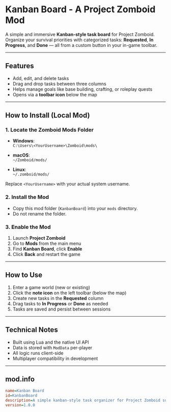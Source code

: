 # Kanban Board - A Project Zomboid Mod

A simple and immersive **Kanban-style task board** for Project Zomboid. Organize your survival priorities with categorized tasks: **Requested**, **In Progress**, and **Done** — all from a custom button in your in-game toolbar.

---

## Features

- Add, edit, and delete tasks
- Drag and drop tasks between three columns
- Helps manage goals like base building, crafting, or roleplay quests
- Opens via a **toolbar icon** below the map

---

## How to Install (Local Mod)

### 1. Locate the Zomboid Mods Folder

- **Windows**:  
  `C:\Users\<YourUsername>\Zomboid\mods\`

- **macOS**:  
  `~/Zomboid/mods/`

- **Linux**:  
  `~/.zomboid/mods/`

Replace `<YourUsername>` with your actual system username.

### 2. Install the Mod

- Copy this mod folder (`KanbanBoard`) into your `mods` directory.
- Do not rename the folder.

### 3. Enable the Mod

1. Launch **Project Zomboid**
2. Go to **Mods** from the main menu
3. Find **Kanban Board**, click **Enable**
4. Click **Back** and restart the game

---

## How to Use

1. Enter a game world (new or existing)
2. Click the **note icon** on the left toolbar (below the map)
3. Create new tasks in the **Requested** column
4. Drag tasks to **In Progress** or **Done** as needed
5. Tasks are saved and persist between sessions

---

## Technical Notes

- Built using Lua and the native UI API
- Data is stored with `ModData` per-player
- All logic runs client-side
- Multiplayer compatibility in development

---

## mod.info

```ini
name=Kanban Board
id=KanbanBoard
description=A simple kanban-style task organizer for Project Zomboid survivors.
version=1.0.0
